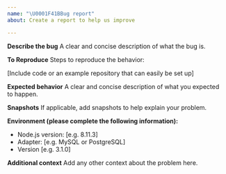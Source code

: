 ```yaml
---
name: "\U0001F41BBug report"
about: Create a report to help us improve

---
```


**Describe the bug**
A clear and concise description of what the bug is.

**To Reproduce**
Steps to reproduce the behavior:

[Include code or an example repository that can easily be set up]

**Expected behavior**
A clear and concise description of what you expected to happen.

**Snapshots**
If applicable, add snapshots to help explain your problem.

**Environment (please complete the following information):**
 - Node.js version: [e.g. 8.11.3]
 - Adapter: [e.g. MySQL or PostgreSQL]
 - Version [e.g. 3.1.0]


**Additional context**
Add any other context about the problem here.
